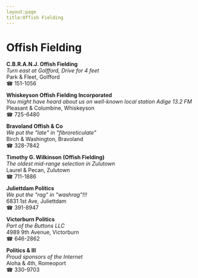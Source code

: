 ```yaml
---
layout:page
title:Offish Fielding
---
```

# Offish Fielding

**C.B.R.A.N.J. Offish Fielding**  
_Turn east at Golfford, Drive for 4 feet_  
Park & Fleet, Golfford  
☎ 151-1056



**Whiskeyson Offish Fielding Incorporated**  
_You might have heard about us on well-known local station Adige 13.2 FM_  
Pleasant & Columbine, Whiskeyson  
☎ 725-6480



**Bravoland Offish & Co**  
_We put the "late" in "fibroreticulate"_  
Birch & Washington, Bravoland  
☎ 328-7842



**Timothy G. Wilkinson (Offish Fielding)**  
_The oldest mid-range selection in Zulutown_  
Laurel & Pecan, Zulutown  
☎ 711-1886



**Juliettdam Politics**  
_We put the "rag" in "washrag"!!!_  
6831 1st Ave, Juliettdam  
☎ 391-8947



**Victorburn Politics**  
_Part of the Buttons LLC_  
4989 9th Avenue, Victorburn  
☎ 646-2862



**Politics & III**  
_Proud sponsors of the Internet_  
Aloha & 4th, Romeoport  
☎ 330-9703



